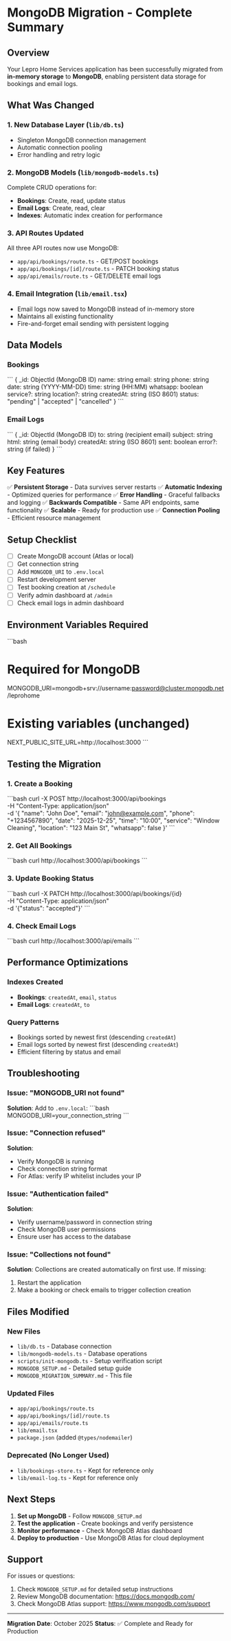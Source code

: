 # MongoDB Migration - Complete Summary

## Overview
Your Lepro Home Services application has been successfully migrated from **in-memory storage** to **MongoDB**, enabling persistent data storage for bookings and email logs.

## What Was Changed

### 1. **New Database Layer** (`lib/db.ts`)
- Singleton MongoDB connection management
- Automatic connection pooling
- Error handling and retry logic

### 2. **MongoDB Models** (`lib/mongodb-models.ts`)
Complete CRUD operations for:
- **Bookings**: Create, read, update status
- **Email Logs**: Create, read, clear
- **Indexes**: Automatic index creation for performance

### 3. **API Routes Updated**
All three API routes now use MongoDB:
- `app/api/bookings/route.ts` - GET/POST bookings
- `app/api/bookings/[id]/route.ts` - PATCH booking status
- `app/api/emails/route.ts` - GET/DELETE email logs

### 4. **Email Integration** (`lib/email.tsx`)
- Email logs now saved to MongoDB instead of in-memory store
- Maintains all existing functionality
- Fire-and-forget email sending with persistent logging

## Data Models

### Bookings
\`\`\`
{
  _id: ObjectId (MongoDB ID)
  name: string
  email: string
  phone: string
  date: string (YYYY-MM-DD)
  time: string (HH:MM)
  whatsapp: boolean
  service?: string
  location?: string
  createdAt: string (ISO 8601)
  status: "pending" | "accepted" | "cancelled"
}
\`\`\`

### Email Logs
\`\`\`
{
  _id: ObjectId (MongoDB ID)
  to: string (recipient email)
  subject: string
  html: string (email body)
  createdAt: string (ISO 8601)
  sent: boolean
  error?: string (if failed)
}
\`\`\`

## Key Features

✅ **Persistent Storage** - Data survives server restarts
✅ **Automatic Indexing** - Optimized queries for performance
✅ **Error Handling** - Graceful fallbacks and logging
✅ **Backwards Compatible** - Same API endpoints, same functionality
✅ **Scalable** - Ready for production use
✅ **Connection Pooling** - Efficient resource management

## Setup Checklist

- [ ] Create MongoDB account (Atlas or local)
- [ ] Get connection string
- [ ] Add `MONGODB_URI` to `.env.local`
- [ ] Restart development server
- [ ] Test booking creation at `/schedule`
- [ ] Verify admin dashboard at `/admin`
- [ ] Check email logs in admin dashboard

## Environment Variables Required

\`\`\`bash
# Required for MongoDB
MONGODB_URI=mongodb+srv://username:password@cluster.mongodb.net/leprohome

# Existing variables (unchanged)
NEXT_PUBLIC_SITE_URL=http://localhost:3000
\`\`\`

## Testing the Migration

### 1. Create a Booking
\`\`\`bash
curl -X POST http://localhost:3000/api/bookings \
  -H "Content-Type: application/json" \
  -d '{
    "name": "John Doe",
    "email": "john@example.com",
    "phone": "+1234567890",
    "date": "2025-12-25",
    "time": "10:00",
    "service": "Window Cleaning",
    "location": "123 Main St",
    "whatsapp": false
  }'
\`\`\`

### 2. Get All Bookings
\`\`\`bash
curl http://localhost:3000/api/bookings
\`\`\`

### 3. Update Booking Status
\`\`\`bash
curl -X PATCH http://localhost:3000/api/bookings/{id} \
  -H "Content-Type: application/json" \
  -d '{"status": "accepted"}'
\`\`\`

### 4. Check Email Logs
\`\`\`bash
curl http://localhost:3000/api/emails
\`\`\`

## Performance Optimizations

### Indexes Created
- **Bookings**: `createdAt`, `email`, `status`
- **Email Logs**: `createdAt`, `to`

### Query Patterns
- Bookings sorted by newest first (descending `createdAt`)
- Email logs sorted by newest first (descending `createdAt`)
- Efficient filtering by status and email

## Troubleshooting

### Issue: "MONGODB_URI not found"
**Solution**: Add to `.env.local`:
\`\`\`bash
MONGODB_URI=your_connection_string
\`\`\`

### Issue: "Connection refused"
**Solution**: 
- Verify MongoDB is running
- Check connection string format
- For Atlas: verify IP whitelist includes your IP

### Issue: "Authentication failed"
**Solution**:
- Verify username/password in connection string
- Check MongoDB user permissions
- Ensure user has access to the database

### Issue: "Collections not found"
**Solution**: Collections are created automatically on first use. If missing:
1. Restart the application
2. Make a booking or check emails to trigger collection creation

## Files Modified

### New Files
- `lib/db.ts` - Database connection
- `lib/mongodb-models.ts` - Database operations
- `scripts/init-mongodb.ts` - Setup verification script
- `MONGODB_SETUP.md` - Detailed setup guide
- `MONGODB_MIGRATION_SUMMARY.md` - This file

### Updated Files
- `app/api/bookings/route.ts`
- `app/api/bookings/[id]/route.ts`
- `app/api/emails/route.ts`
- `lib/email.tsx`
- `package.json` (added `@types/nodemailer`)

### Deprecated (No Longer Used)
- `lib/bookings-store.ts` - Kept for reference only
- `lib/email-log.ts` - Kept for reference only

## Next Steps

1. **Set up MongoDB** - Follow `MONGODB_SETUP.md`
2. **Test the application** - Create bookings and verify persistence
3. **Monitor performance** - Check MongoDB Atlas dashboard
4. **Deploy to production** - Use MongoDB Atlas for cloud deployment

## Support

For issues or questions:
1. Check `MONGODB_SETUP.md` for detailed setup instructions
2. Review MongoDB documentation: https://docs.mongodb.com/
3. Check MongoDB Atlas support: https://www.mongodb.com/support

---

**Migration Date**: October 2025
**Status**: ✅ Complete and Ready for Production
